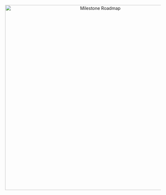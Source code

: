 <p align="center">
  <img src="C:\Users\ranje\Downloads\SANHOK(2).png" alt="Milestone Roadmap" width="600"/>
</p>

